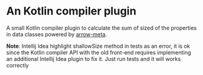 # An Kotlin compiler plugin

A small Kotlin compiler plugin to calculate the sum of sized of 
the properties in data classes powered by [arrow-meta](https://github.com/arrow-kt/arrow-meta).


**Note**: Intellij Idea highlight shallowSize method in tests as an error, it is ok since the Kotlin compiler API with the old front-end requires implementing an additional Intellij Idea plugin to fix it. Just run tests and it will works correctly
